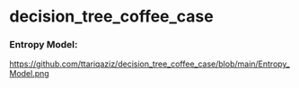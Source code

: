 # decision_tree_coffee_case

### Entropy Model:

https://github.com/ttariqaziz/decision_tree_coffee_case/blob/main/Entropy_Model.png
